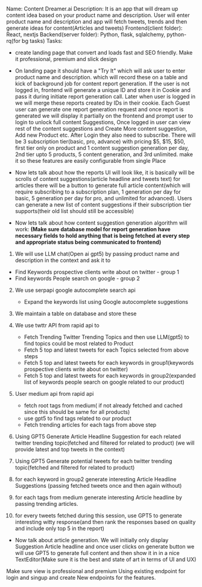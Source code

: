 Name: Content Dreamer.ai
Description: It is an app that will dream up content idea based on your product name and description. User will enter product name and description and app will fetch tweets, trends and then generate ideas for content(Articles and tweets)
Frontend(client folder): React, nextjs
Backend(server folder): Python, flask, sqlalchemy, python-rq(for bg tasks)
Tasks:
* create landing page that convert and loads fast and SEO friendly. Make it professional, premium and slick design
* On landing page it should have a "Try It" which will ask user to enter product name and description. which will record these on a table and kick of background job for content report generation. If the user is not logged in, frontend will generate a unique ID and store it in Cookie and pass it during initiate report generation call. Later when user is logged in we will merge these reports created by IDs in their cookie. Each Guest user can generate one report generation request and once report is generated we will display it partially on the frontend and prompt user to login to unlock full content Suggestions, Once logged in user can view rest of the content suggestions and Create More content suggestion, Add new Product etc. After Login they also need to subscribe. There will be 3 subscription tier(basic, pro, advance) with pricing $5, $15, $50, first tier only on product and 1 content suggestion generation per day, 2nd tier upto 5 products, 5 content generation, and 3rd unlimited. make it so these features are easily configurable from single Place

* Now lets talk about how the reports UI will look like, it is basically will be scrolls of content suggestions(article headline and tweets text) for articles there will be a button to generate full article content(which will require subscribing to a subscription plan, 1 generation per day for basic, 5 generation per day for pro, and unlimited for advanced). Users can generate a new list of content suggestions if their subscription tier supports(their old list should still be accessible)

* Now lets talk about how content suggestion generation algorithm will work:
**(Make sure database model for report generation have necessary fields to hold anything that is being fetched at every step and appropriate status being communicated to frontend)**
1. We will use LLM chat(Open ai gpt5) by passing product name and description in the context and ask it to
- Find Keywords prospective clients write about on twitter - group 1
- Find keywords People search on google - group 2
2. We use serpapi google autocomplete search api
    - Expand the keywords list using Google autocomplete suggestions
3. We maintain a table on database and store these
4. We use twttr API from rapid api to 
    - Fetch Trending Twitter Trending Topics and then use LLM(gpt5) to find topics could be most related to Product
    - Fetch 5 top and latest tweets for each Topics selected from above steps
    - Fetch 5 top and latest tweets for each keywords in group1(keywords prospective clients write about on twitter)
    - Fetch 5 top and latest tweets for each keywords in group2(expanded list of keywords people search on google related to our product)
5. User medium api from rapid api
    - fetch root tags from medium( if not already fetched and cached since this should be same for all products)
    - use gpt5 to find tags related to our product
    - Fetch trending articles for each tags from above step

6. Using GPT5 Generate Article Headline Suggestion for each related twitter trending topic(fetched and filtered for related to product) (we will provide latest and top tweets in the context)
7. Using GPT5 Generate potential tweets for each twitter trending topic(fetched and filtered for related to product)
8. for each keyword in group2 generate interesting Article Headline Suggestions (passing fetched tweets once and then again without)
9. for each tags from medium generate interesting Article headline by passing trending articles.
10. for every tweets fetched during this session, use GPT5 to generate interesting witty response(and then rank the responses based on quality and include only top 5 in the report)

* Now talk about article generation. We will initially only display Suggestion Article headline and once user clicks on generate button we will use GPT5 to generate full content and then show it in in a nice TextEditor(Make sure it is the best and state of art in terms of UI and UX)

Make sure view is professional and premium 
Using existing endpoint for login and singup and create New endpoints for the features.






